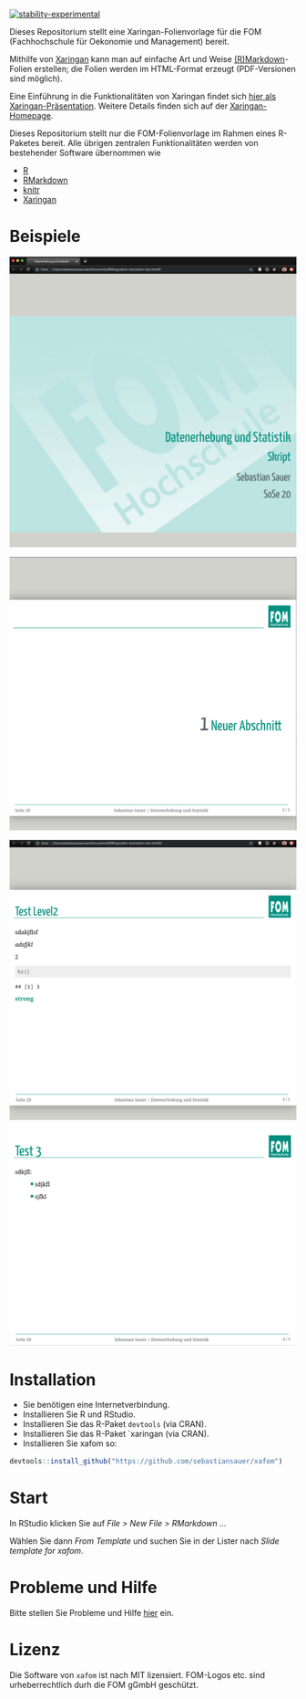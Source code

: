 [![stability-experimental](https://img.shields.io/badge/stability-experimental-orange.svg)](https://github.com/emersion/stability-badges#experimental)


Dieses Repositorium stellt eine Xaringan-Folienvorlage für die FOM (Fachhochschule für Oekonomie und Management) bereit. 

Mithilfe von [Xaringan](https://github.com/yihui/xaringan) kann man auf einfache Art und Weise [(R)Markdown]()-Folien erstellen; die Folien werden im HTML-Format erzeugt (PDF-Versionen sind möglich).

Eine Einführung in die Funktionalitäten von Xaringan findet sich [hier als Xaringan-Präsentation](https://slides.yihui.org/xaringan/#). Weitere Details finden sich auf der [Xaringan-Homepage](https://github.com/yihui/xaringan/wiki).

Dieses Repositorium stellt nur die FOM-Folienvorlage im Rahmen eines R-Paketes bereit. Alle übrigen zentralen Funktionalitäten werden von bestehender Software übernommen wie 

- [R](https://www.r-project.org/)
- [RMarkdown](https://rmarkdown.rstudio.com/) 
- [knitr](https://yihui.org/knitr/)
- [Xaringan](https://github.com/yihui/xaringan)


# Beispiele

![](img/xafom1.png)

![](img/xafom2.png)

![](img/xafom3.png)

![](img/xafom4.png)




# Installation

- Sie benötigen eine Internetverbindung.
- Installieren Sie R und RStudio. 
- Installieren Sie das R-Paket `devtools` (via CRAN).
- Installieren Sie das R-Paket `xaringan (via CRAN).
- Installieren Sie xafom so:

```r
devtools::install_github("https://github.com/sebastiansauer/xafom")
```



# Start

In RStudio klicken Sie auf *File > New File > RMarkdown ...*

Wählen Sie dann *From Template* und suchen Sie in der Lister nach *Slide template for xafom*.


# Probleme und Hilfe

Bitte stellen Sie Probleme und Hilfe [hier](https://github.com/sebastiansauer/xafom/issues) ein.


# Lizenz

Die Software von `xafom` ist nach MIT lizensiert. FOM-Logos etc. sind urheberrechtlich durh die FOM gGmbH geschützt. 




